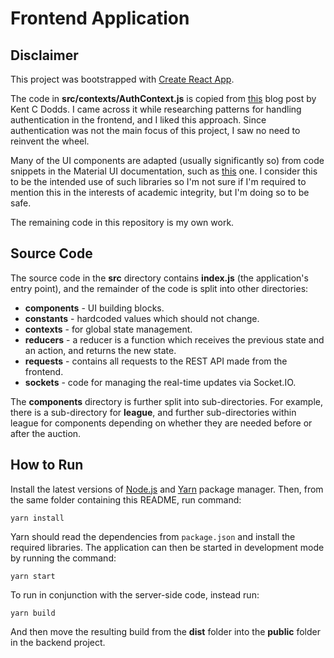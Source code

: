 # Frontend Application

## Disclaimer

This project was bootstrapped with [Create React App](https://github.com/facebook/create-react-app).

The code in **src/contexts/AuthContext.js** is copied from [this](https://kentcdodds.com/blog/authentication-in-react-applications) blog post by Kent C Dodds. I came across it while researching patterns for handling authentication in the frontend, and I liked this approach. Since authentication was not the main focus of this project, I saw no need to reinvent the wheel.

Many of the UI components are adapted (usually significantly so) from code snippets in the Material UI documentation, such as [this](https://material-ui.com/components/app-bar/) one. I consider this to be the intended use of such libraries so I'm not sure if I'm required to mention this in the interests of academic integrity, but I'm doing so to be safe.

The remaining code in this repository is my own work.

## Source Code

The source code in the **src** directory contains **index.js** (the application's entry point), and the remainder of the code is split into other directories:

* **components** - UI building blocks.
* **constants** - hardcoded values which should not change.
* **contexts** - for global state management.
* **reducers** - a reducer is a function which receives the previous state and an action, and returns the new state.
* **requests** - contains all requests to the REST API made from the frontend.
* **sockets** - code for managing the real-time updates via Socket.IO.

The **components** directory is further split into sub-directories. For example, there is a sub-directory for **league**, and further sub-directories within league for components depending on whether they are needed before or after the auction.

## How to Run

Install the latest versions of [Node.js](https://nodejs.org/en/) and [Yarn](https://yarnpkg.com/cli/install) package manager. Then, from the same folder containing this README, run command:

`yarn install`

Yarn should read the dependencies from `package.json` and install the required libraries. The application can then be started in development mode by running the command:

`yarn start`

To run in conjunction with the server-side code, instead run:

`yarn build`

And then move the resulting build from the **dist** folder into the **public** folder in the backend project.
